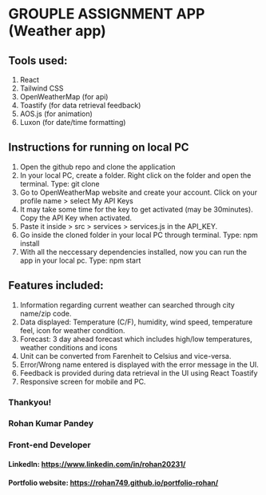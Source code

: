 # GROUPLE ASSIGNMENT APP (Weather app)


## Tools used:
1. React
2. Tailwind CSS
3. OpenWeatherMap (for api)
4. Toastify (for data retrieval feedback)
5. AOS.js (for animation)
6. Luxon (for date/time formatting)


## Instructions for running on local PC
1. Open the github repo and clone the application
2. In your local PC, create a folder. Right click on the folder and open the terminal. Type: git clone <add-the-cloned-link>
3. Go to OpenWeatherMap website and create your account. Click on your profile name > select My API Keys
4. It may take some time for the key to get activated (may be 30minutes). Copy the API Key when activated.
5. Paste it inside > src > services > services.js in the API_KEY.
6. Go inside the cloned folder in your local PC through terminal. Type: npm install
7. With all the neccessary dependencies installed, now you can run the app in your local pc. Type: npm start


## Features included:
1. Information regarding current weather can searched through city name/zip code.
2. Data displayed: Temperature (C/F), humidity, wind speed, temperature feel, icon for weather condition.
3. Forecast: 3 day ahead forecast which includes high/low temperatures, weather conditions and icons
4. Unit can be converted from Farenheit to Celsius and vice-versa.
5. Error/Wrong name entered is displayed with the error message in the UI.
6. Feedback is provided during data retrieval in the UI using React Toastify
7. Responsive screen for mobile and PC.


### Thankyou!
### Rohan Kumar Pandey
### Front-end Developer

#### LinkedIn: https://www.linkedin.com/in/rohan20231/
#### Portfolio website: https://rohan749.github.io/portfolio-rohan/
